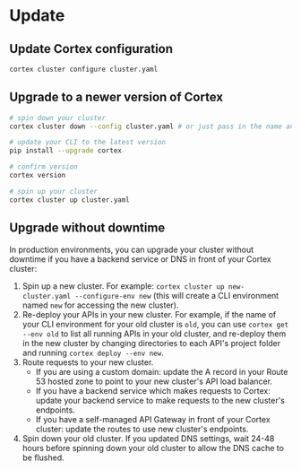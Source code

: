 # Update

## Update Cortex configuration

```bash
cortex cluster configure cluster.yaml
```

## Upgrade to a newer version of Cortex

```bash
# spin down your cluster
cortex cluster down --config cluster.yaml # or just pass in the name and region of the cluster

# update your CLI to the latest version
pip install --upgrade cortex

# confirm version
cortex version

# spin up your cluster
cortex cluster up cluster.yaml
```

## Upgrade without downtime

In production environments, you can upgrade your cluster without downtime if you have a backend service or DNS in front of your Cortex cluster:

1. Spin up a new cluster. For example: `cortex cluster up new-cluster.yaml --configure-env new` (this will create a CLI environment named `new` for accessing the new cluster).
1. Re-deploy your APIs in your new cluster. For example, if the name of your CLI environment for your old cluster is `old`, you can use `cortex get --env old` to list all running APIs in your old cluster, and re-deploy them in the new cluster by changing directories to each API's project folder and running `cortex deploy --env new`.
1. Route requests to your new cluster.
    * If you are using a custom domain: update the A record in your Route 53 hosted zone to point to your new cluster's API load balancer.
    * If you have a backend service which makes requests to Cortex: update your backend service to make requests to the new cluster's endpoints.
    * If you have a self-managed API Gateway in front of your Cortex cluster: update the routes to use new cluster's endpoints.
1. Spin down your old cluster. If you updated DNS settings, wait 24-48 hours before spinning down your old cluster to allow the DNS cache to be flushed.
